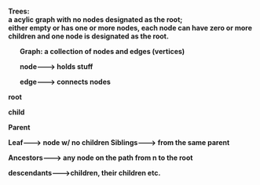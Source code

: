 <html>
<br><b>Trees:<br>a acylic graph with no nodes designated as the root;
<br>either empty or has one or more nodes, each node can have zero or more children and one node is designated as the root.
<ul> <b>Graph:</b> a collection of nodes and edges (vertices)</ul> 
<ul> node---> holds stuff</ul>
<ul> edge---> connects nodes</ul>

root

child 

Parent

Leaf---> node w/ no children
Siblings---> from the same parent

Ancestors---> any node on the path from n to the root

descendants--->children, their children etc.

</html>
